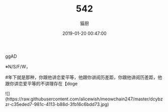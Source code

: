 ﻿---
layout: post
title: 542
date: 2019-01-20 00:47:00
updated: 2019-01-31 09:13:19
comments: true
categories: [Photo]
tags: [格邓, ggad]
author: "猫厨"
description: ""
toc: true
---

<p>ggAD</p> 
<p>※N/S/F/W，
<p>#年下就是那种，你跟他讲恋爱平等，他跟你讲阅历差距，你跟他讲阅历差距，他跟你讲恋爱平等的不讲理存在【doge</p> 
![](https://raw.githubusercontent.com/alicewish/meowchain247/master/dcybzzr-c35eded7-981c-4113-b88d-3fb16c6bdd73.jpg)